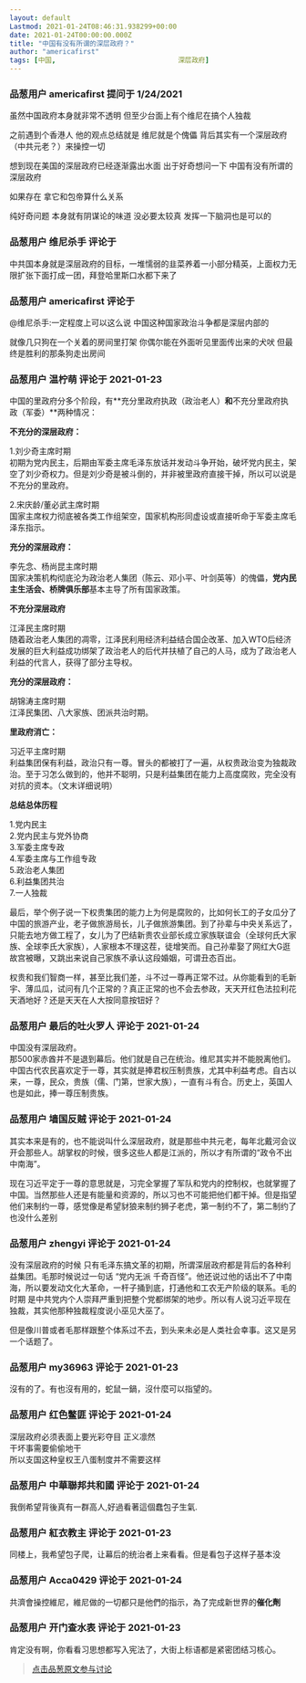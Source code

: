 ```yaml
---
layout: default
Lastmod: 2021-01-24T08:46:31.938299+00:00
date: 2021-01-24T00:00:00.000Z
title: "中国有没有所谓的深层政府？"
author: "americafirst"
tags: [中国,								深层政府]
---
```



### 品葱用户 **americafirst** 提问于 1/24/2021
    
虽然中国政府本身就非常不透明 但至少台面上有个维尼在搞个人独裁  
  
之前遇到个香港人 他的观点总结就是 维尼就是个傀儡 背后其实有一个深层政府（中共元老？）来操控一切  
  
想到现在美国的深层政府已经逐渐露出水面 出于好奇想问一下 中国有没有所谓的深层政府  
  
如果存在 拿它和包帝算什么关系  
  
纯好奇问题 本身就有阴谋论的味道 没必要太较真 发挥一下脑洞也是可以的
    
                

### 品葱用户 **维尼杀手** 评论于 
        
中共国本身就是深层政府的目标，一堆懦弱的韭菜养着一小部分精英，上面权力无限扩张下面打成一团，拜登哈里斯口水都下来了
        
                

### 品葱用户 **americafirst** 评论于 
        
@维尼杀手:一定程度上可以这么说 中国这种国家政治斗争都是深层内部的  
  
就像几只狗在一个关着的房间里打架 你偶尔能在外面听见里面传出来的犬吠 但最终是胜利的那条狗走出房间
        
                

### 品葱用户 **温柠萌** 评论于 2021-01-23
        
中国的里政府分多个阶段，有**充分里政府执政（政治老人）**和**不充分里政府执政（军委）**两种情况：  
  
**不充分的深层政府：**  
  
1.刘少奇主席时期  
初期为党内民主，后期由军委主席毛泽东放话并发动斗争开始，破坏党内民主，架空了刘少奇权力。但是刘少奇是被斗倒的，并非被里政府直接干掉，所以可以说是不充分的里政府。  
  
2.宋庆龄/董必武主席时期  
国家主席权力彻底被各类工作组架空，国家机构形同虚设或直接听命于军委主席毛泽东指示。  
  
**充分的深层政府：**  
  
李先念、杨尚昆主席时期  
国家决策机构彻底沦为政治老人集团（陈云、邓小平、叶剑英等）的傀儡，**党内民主生活会、桥牌俱乐部**基本主导了所有国家政策。  
  
  
**不充分深层政府**  
  
江泽民主席时期  
随着政治老人集团的凋零，江泽民利用经济利益结合国企改革、加入WTO后经济发展的巨大利益成功绑架了政治老人的后代并扶植了自己的人马，成为了政治老人利益的代言人，获得了部分主导权。  
  
**充分的深层政府：**  
  
胡锦涛主席时期  
江泽民集团、八大家族、团派共治时期。  
  
**里政府消亡：**  
  
习近平主席时期  
利益集团保有利益，政治只有一尊。冒头的都被打了一遍，从权贵政治变为独裁政治。至于习怎么做到的，他并不聪明，只是利益集团在能力上高度腐败，完全没有对抗的资本。（文末详细说明）  
  
**总结总体历程**  
  
1.党内民主  
2.党内民主与党外协商  
3.军委主席专政  
4.军委主席与工作组专政  
5.政治老人集团  
6.利益集团共治  
7.一人独裁  
  
最后，举个例子说一下权贵集团的能力上为何是腐败的，比如何长工的子女瓜分了中国的旅游产业，老子做旅游局长，儿子做旅游集团。到了孙辈与中央关系远了，只能去地方做工程了，女儿为了巴结新贵农业部长成立家族联谊会（全球何氏大家族、全球李氏大家族），人家根本不理这茬，徒增笑而。自己孙辈娶了网红大G逛故宫被曝，又跳出来说自己家族不承认这段婚姻，可谓丑态百出。  
  
权贵和我们智商一样，甚至比我们差，斗不过一尊再正常不过。从你能看到的毛新宇、薄瓜瓜，试问有几个正常的？真正正常的也不会去参政，天天开红色法拉利花天酒地好？还是天天在人大按同意按钮好？
        
                

### 品葱用户 **最后的吐火罗人** 评论于 2021-01-24
        
中国没有深层政府。  
那500家赤酋并不是退到幕后。他们就是自己在统治。维尼其实并不能脱离他们。  
中国古代农民喜欢定于一尊，其实就是捧君权压制贵族，尤其中利益考虑。自古以来，一尊，民众，贵族（儒、门第，世家大族），一直有斗有合。历史上，英国人也是如此，捧一尊压制贵族。
        
                

### 品葱用户 **墙国反贼** 评论于 2021-01-24
        
其实本来是有的，也不能说叫什么深层政府，就是那些中共元老，每年北戴河会议开会那些人。胡掌权的时候，很多这些人都是江派的，所以才有所谓的“政令不出中南海”。  
  
现在习近平定于一尊的意思就是，习完全掌握了军队和党内的控制权，也就掌握了中国。当然那些人还是有能量和资源的，所以习也不可能把他们都干掉。但是指望 他们来制约一尊，感觉像是希望豺狼来制约狮子老虎，第一制约不了，第二制约了也没什么差别
        
                

### 品葱用户 **zhengyi** 评论于 2021-01-24
        
没有深层政府的时候 只有毛泽东搞文革的初期，所谓深层政府都是背后的各种利益集团。毛那时候说过一句话 “党内无派 千奇百怪”。他还说过他的话出不了中南海，所以要发动文化大革命，一杆子捅到底，打通他和工农无产阶级的联系。毛的时期 是中共党内个人崇拜严重到把整个党都绑架的地步。所以有人说习近平现在独裁，其实他那种独裁程度说小巫见大巫了。  
  
但是像川普或者毛那样跟整个体系过不去，到头来未必是人类社会幸事。这又是另一个话题了。
        
                

### 品葱用户 **my36963** 评论于 2021-01-23
        
沒有的了。有也沒有用的，蛇鼠一鍋，沒什麼可以指望的。
        
                

### 品葱用户 **红色鳖匪** 评论于 2021-01-24
        
深层政府必须表面上要光彩夺目 正义凛然  
干坏事需要偷偷地干  
所以支国这种皇权王八蛋制度并不需要这样
        
                

### 品葱用户 **中華聯邦共和國** 评论于 2021-01-24
        
我倒希望背後真有一群高人,好過看著這個蠢包子生氣.
        
                

### 品葱用户 **紅衣教主** 评论于 2021-01-23
        
同楼上，我希望包子爬，让幕后的统治者上来看看。但是看包子这样子基本没
        
                

### 品葱用户 **Acca0429** 评论于 2021-01-24
        
共濟會操控維尼，維尼做的一切都只是他們的指示，為了完成新世界的**催化劑**
        
                

### 品葱用户 **开门查水表** 评论于 2021-01-23
        
肯定没有啊，你看看习思想都写入宪法了，大街上标语都是紧密团结习核心。
        
                





> [点击品葱原文参与讨论](https://pincong.rocks/question/35801)

